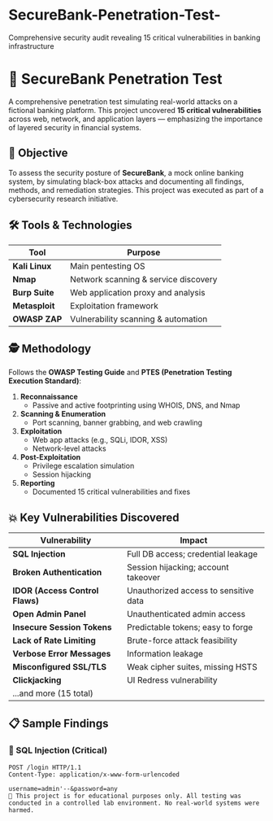 # SecureBank-Penetration-Test-
Comprehensive security audit revealing 15 critical vulnerabilities in banking infrastructure
# 🔐 SecureBank Penetration Test

A comprehensive penetration test simulating real-world attacks on a fictional banking platform. This project uncovered **15 critical vulnerabilities** across web, network, and application layers — emphasizing the importance of layered security in financial systems.

## 🧠 Objective

To assess the security posture of **SecureBank**, a mock online banking system, by simulating black-box attacks and documenting all findings, methods, and remediation strategies. This project was executed as part of a cybersecurity research initiative.

## 🛠️ Tools & Technologies

| Tool           | Purpose                              |
|----------------|--------------------------------------|
| **Kali Linux** | Main pentesting OS                   |
| **Nmap**       | Network scanning & service discovery |
| **Burp Suite** | Web application proxy and analysis   |
| **Metasploit** | Exploitation framework               |
| **OWASP ZAP**  | Vulnerability scanning & automation  |

## 🕵️ Methodology

Follows the **OWASP Testing Guide** and **PTES (Penetration Testing Execution Standard)**:

1. **Reconnaissance**
   - Passive and active footprinting using WHOIS, DNS, and Nmap
2. **Scanning & Enumeration**
   - Port scanning, banner grabbing, and web crawling
3. **Exploitation**
   - Web app attacks (e.g., SQLi, IDOR, XSS)
   - Network-level attacks
4. **Post-Exploitation**
   - Privilege escalation simulation
   - Session hijacking
5. **Reporting**
   - Documented 15 critical vulnerabilities and fixes

## 💥 Key Vulnerabilities Discovered

| Vulnerability                  | Impact                                  |
|-------------------------------|------------------------------------------|
| **SQL Injection**             | Full DB access; credential leakage       |
| **Broken Authentication**     | Session hijacking; account takeover      |
| **IDOR (Access Control Flaws)** | Unauthorized access to sensitive data  |
| **Open Admin Panel**          | Unauthenticated admin access             |
| **Insecure Session Tokens**   | Predictable tokens; easy to forge        |
| **Lack of Rate Limiting**     | Brute-force attack feasibility           |
| **Verbose Error Messages**    | Information leakage                      |
| **Misconfigured SSL/TLS**     | Weak cipher suites, missing HSTS         |
| **Clickjacking**              | UI Redress vulnerability                 |
| ...and more (15 total)

## 📋 Sample Findings

### 🔸 SQL Injection (Critical)
```http
POST /login HTTP/1.1
Content-Type: application/x-www-form-urlencoded

username=admin'--&password=any
🚨 This project is for educational purposes only. All testing was conducted in a controlled lab environment. No real-world systems were harmed.
